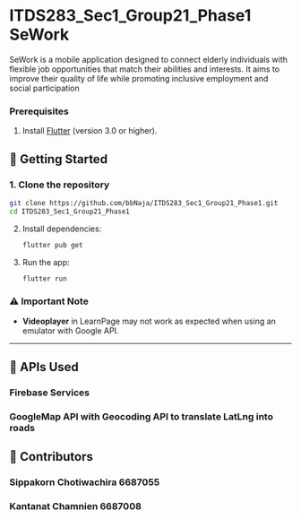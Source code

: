 # ITDS283_Sec1_Group21_Phase1 SeWork
SeWork is a mobile application designed to connect elderly individuals with flexible job opportunities that match their abilities and interests. It aims to improve their quality of life while promoting inclusive employment and social participation
### Prerequisites

1. Install [Flutter](https://flutter.dev/docs/get-started/install) (version 3.0 or higher).



## 🚀 Getting Started

### 1. Clone the repository
```bash
git clone https://github.com/bbNaja/ITDS283_Sec1_Group21_Phase1.git
cd ITDS283_Sec1_Group21_Phase1
```
2. Install dependencies:

   ```bash
   flutter pub get
   ```

3. Run the app:

   ```bash
   flutter run
   ```

### ⚠️ Important Note

- **Videoplayer** in LearnPage may not work as expected when using an emulator with Google API. 

---
## 🔗 APIs Used

### Firebase Services
### GoogleMap API with Geocoding API to translate LatLng into roads


## 📧 Contributors

### Sippakorn Chotiwachira 6687055

### Kantanat Chamnien 6687008

